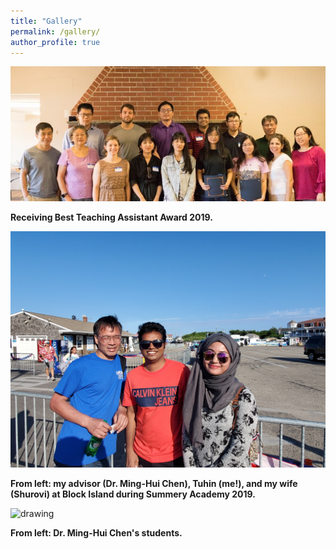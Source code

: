 ```yaml
---
title: "Gallery"
permalink: /gallery/
author_profile: true
---
```


<img src="/images/award_uconn_stat2019.jpg" alt="Awardees at UConn Picnic-2019" width="750"/>

**Receiving Best Teaching Assistant Award 2019.**

<img src="/images/summer_academy2019.jpg" alt="drawing" width="750"/>

**From left: my advisor (Dr. Ming-Hui Chen), Tuhin (me!), and my wife (Shurovi) at Block Island during Summery Academy 2019.**

<img src="/images/yang_liu_defense_celeb" alt="drawing" width="750"/>

**From left: Dr. Ming-Hui Chen's students.**
